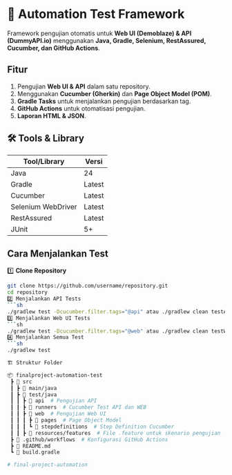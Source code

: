 # 🧪 Automation Test Framework

Framework pengujian otomatis untuk **Web UI (Demoblaze) & API (DummyAPI.io)** menggunakan **Java, Gradle, Selenium, RestAssured, Cucumber, dan GitHub Actions**.

## Fitur
1. Pengujian **Web UI & API** dalam satu repository.  
2. Menggunakan **Cucumber (Gherkin)** dan **Page Object Model (POM)**.  
3. **Gradle Tasks** untuk menjalankan pengujian berdasarkan tag.  
4. **GitHub Actions** untuk otomatisasi pengujian.  
5. **Laporan HTML & JSON**.

## 🛠 Tools & Library

| Tool/Library | Versi  |
|-------------|--------|
| Java        | 24     |
| Gradle      | Latest |
| Cucumber    | Latest |
| Selenium WebDriver | Latest |
| RestAssured | Latest |
| JUnit       | 5+     |

## Cara Menjalankan Test

1️⃣ **Clone Repository**
```sh
git clone https://github.com/username/repository.git
cd repository
2️⃣ Menjalankan API Tests 
```sh
./gradlew test -Dcucumber.filter.tags="@api" atau ./gradlew clean testApi
3️⃣ Menjalankan Web UI Tests 
```sh
./gradlew test -Dcucumber.filter.tags="@web" atau ./gradlew clean testWeb
4️⃣ Menjalankan Semua Test  
```sh
./gradlew test

🏗 Struktur Folder

📦 finalproject-automation-test
 ┣ 📂 src
 ┃ ┣ 📂 main/java
 ┃ ┣ 📂 test/java
 ┃ ┃ ┣ 📂 api  # Pengujian API
 ┃ ┃ ┣ 📂 runners  # Cucumber Test API dan WEB
 ┃ ┃ ┣ 📂 web  # Pengujian Web UI
 ┃ ┃ ┃ ┣ 📂 pages  # Page Object Model
 ┃ ┃ ┃ ┗ 📂 stepdefinitions  # Step Definition Cucumber
 ┃ ┃ ┣ 📂 resources/features  # File .feature untuk skenario pengujian
 ┣ 📂 .github/workflows  # Konfigurasi GitHub Actions
 ┣ 📜 README.md
 ┗ 📜 build.gradle

#   f i n a l - p r o j e c t - a u t o m a t i o n  
 